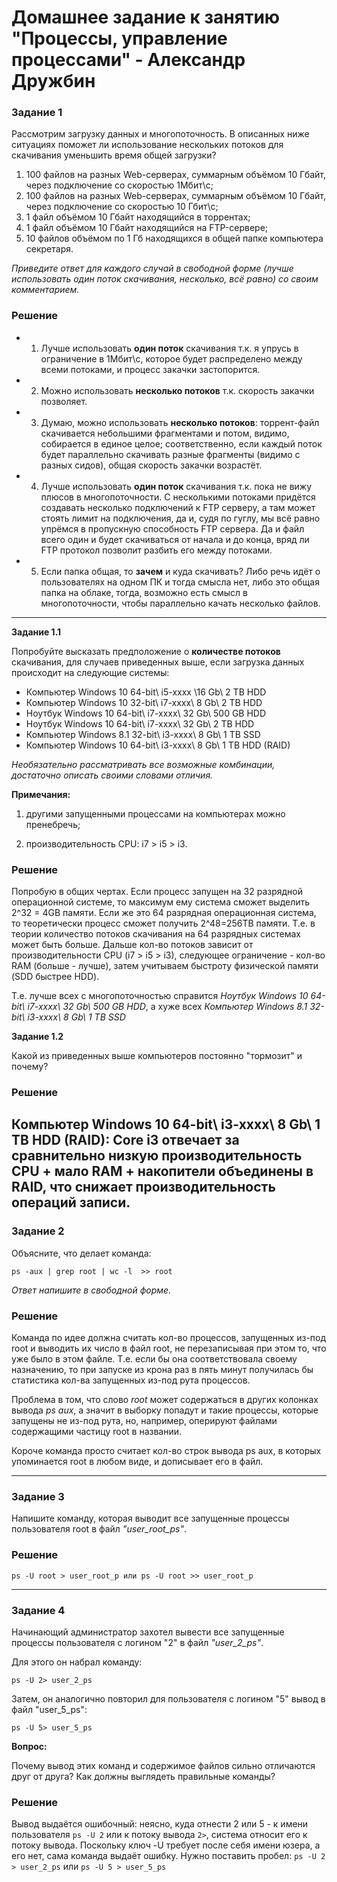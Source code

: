 # Домашнее задание к занятию "Процессы, управление процессами" - Александр Дружбин 

### Задание 1

Рассмотрим загрузку данных и многопоточность. В описанных ниже ситуациях поможет ли использование нескольких потоков для скачивания уменьшить время общей загрузки?

1. 100 файлов на разных Web-серверах, суммарным объёмом 10 Гбайт, через подключение со скоростью 1Мбит\с;
2. 100 файлов на разных Web-серверах, суммарным объёмом 10 Гбайт, через подключение со скоростью 10 Гбит\с;
3. 1 файл объёмом 10 Гбайт находящийся в торрентах;
4. 1 файл объёмом 10 Гбайт находящийся на FTP-сервере;
5. 10 файлов объёмом по 1 Гб находящихся в общей папке компьютера секретаря.

*Приведите ответ для каждого случай в свободной форме (лучше использовать один поток скачивания, несколько, всё равно) со своим комментарием.*

### Решение

* 1. Лучше использовать **один поток** скачивания т.к. я упрусь в ограничение в 1Мбит\с, которое будет распределено между всеми потоками, и процесс закачки застопорится.
* 2. Можно использовать **несколько потоков** т.к. скорость закачки позволяет.
* 3. Думаю, можно использовать **несколько потоков**: торрент-файл скачивается небольшими фрагментами и потом, видимо, собирается в единое целое; соответственно, если каждый поток будет параллельно скачивать разные фрагменты (видимо с разных сидов), общая скорость закачки возрастёт.
* 4. Лучше использовать **один поток** скачивания т.к. пока не вижу плюсов в многопоточности. С несколькими потоками придётся создавать несколько подключений к FTP серверу, а там может стоять лимит на подключения, да и, судя по гуглу, мы всё равно упрёмся в пропускную способность FTP сервера. Да и файл всего один и будет скачиваться от начала и до конца, вряд ли FTP протокол позволит разбить его между потоками.
* 5. Если папка общая, то **зачем** и куда скачивать? Либо речь идёт о пользователях на одном ПК и тогда смысла нет, либо это общая папка на облаке, тогда, возможно есть смысл в многопоточности, чтобы параллельно качать несколько файлов.

---

**Задание 1.1**

Попробуйте высказать предположение о **количестве потоков** скачивания, для случаев приведенных выше, если загрузка данных происходит на следующие системы:

- Компьютер Windows 10 64-bit\ i5-xxxx \16 Gb\ 2 TB HDD
- Компьютер Windows 10 32-bit\ i7-xxxx\ 8 Gb\ 2 TB HDD
- Ноутбук Windows 10 64-bit\ i7-xxxx\ 32 Gb\ 500 GB HDD
- Ноутбук Windows 10 64-bit\ i7-xxxx\ 32 Gb\ 2 TB HDD
- Компьютер Windows 8.1 32-bit\ i3-xxxx\ 8 Gb\ 1 TB SSD
- Компьютер Windows 10 64-bit\ i3-xxxx\ 8 Gb\ 1 TB HDD (RAID)

*Необязательно рассматривать все возможные комбинации, достаточно описать своими словами отличия.*

**Примечания:**

1) другими запущенными процессами на компьютерах можно пренебречь;

2) производительность CPU: i7 > i5 > i3.

### Решение

Попробую в общих чертах. Если процесс запущен на 32 разрядной операционной системе, то максимум ему система сможет выделить 2^32 = 4GB памяти. Если же это 64 разрядная операционная система, то теоретически процесс сможет получить 2^48=256TB памяти. Т.е. в теории количество потоков скачивания на 64 разрядных системах может быть больше. Дальше кол-во потоков зависит от производительности CPU (i7 > i5 > i3), следующее ограничение - кол-во RAM (больше - лучше), затем учитываем быстроту физической памяти (SDD быстрее HDD). 

Т.е. лучше всех с многопоточностью справится *Ноутбук Windows 10 64-bit\ i7-xxxx\ 32 Gb\ 500 GB HDD*, а хуже всех *Компьютер Windows 8.1 32-bit\ i3-xxxx\ 8 Gb\ 1 TB SSD*

**Задание 1.2**

Какой из приведенных выше компьютеров постоянно "тормозит" и почему?

### Решение

**Компьютер Windows 10 64-bit\ i3-xxxx\ 8 Gb\ 1 TB HDD (RAID)**: Core i3 отвечает за сравнительно низкую производительность CPU + мало RAM + накопители объединены в RAID, что снижает производительность операций записи.
---

### Задание 2

Объясните, что делает команда:

`ps -aux | grep root | wc -l  >> root`

*Ответ напишите в свободной форме.*

### Решение

Команда по идее должна считать кол-во процессов, запущенных из-под root и выводить их число в файл root, не перезаписывая при этом то, что уже было в этом файле. Т.е. если бы она соответствовала своему назначению, то при запуске из крона раз в пять минут получилась бы статистика кол-ва запущенных из-под рута процессов. 

Проблема в том, что слово *root* может содержаться в других колонках вывода *ps aux*, а значит в выборку попадут и такие процессы, которые запущены не из-под рута, но, например, оперируют файлами содержащими частицу root в названии.

Короче команда просто считает кол-во строк вывода ps aux, в которых упоминается root в любом виде, и дописывает его в файл.

---

### Задание 3

Напишите команду, которая выводит все запущенные процессы пользователя root в файл *"user_root_ps"*.

### Решение

`ps -U root > user_root_p или ps -U root >> user_root_p`

---

### Задание 4

Начинающий администратор захотел вывести все запущенные процессы пользователя с логином "2" в файл *"user_2_ps"*.

Для этого он набрал команду:

`ps -U 2> user_2_ps`

Затем, он аналогично повторил для пользователя с логином "5" вывод в файл "user_5_ps":

`ps -U 5> user_5_ps`

**Вопрос:** 

Почему вывод этих команд и содержимое файлов сильно отличаются друг от друга?  Как должны выглядеть правильные команды?

### Решение

Вывод выдаётся ошибочный: неясно, куда отнести 2 или 5 - к имени пользователя `ps -U 2` или к потоку вывода `2>`, система относит его к потоку вывода. Поскольку ключ -U требует после себя имени юзера, а его нет, сама команда выдаёт ошибку. Нужно поставить пробел: `ps -U 2 > user_2_ps` или `ps -U 5 > user_5_ps`



